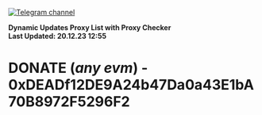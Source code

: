 [![Telegram channel](https://img.shields.io/endpoint?url=https://runkit.io/damiankrawczyk/telegram-badge/branches/master?url=https://t.me/n4z4v0d)](https://t.me/n4z4v0d) 

**Dynamic Updates Proxy List with Proxy Checker**  
**Last Updated: 20.12.23 12:55**

# DONATE (_any evm_) - 0xDEADf12DE9A24b47Da0a43E1bA70B8972F5296F2
